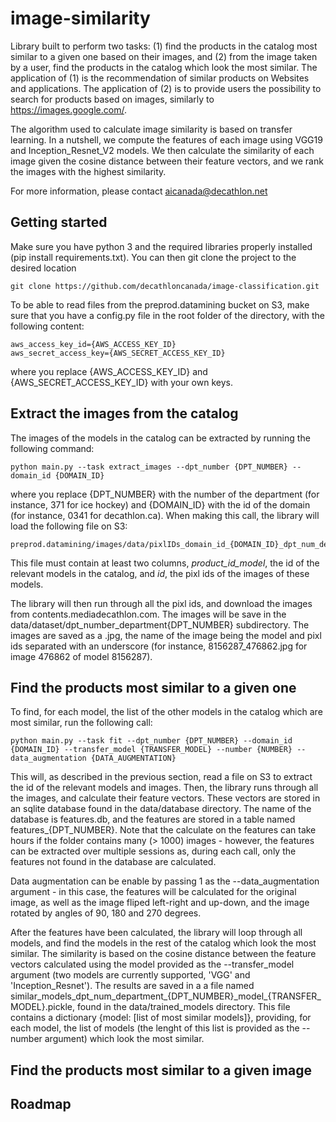 # image-similarity
Library built to perform two tasks: (1) find the products in the catalog most similar to a given one based on their images, and (2) from the image taken by a user, find the products in the catalog which look the most similar. The application of (1) is the recommendation of similar products on Websites and applications. The application of (2) is to provide users the possibility to search for products based on images, similarly to https://images.google.com/.

The algorithm used to calculate image similarity is based on transfer learning. In a nutshell, we compute the features of each image using VGG19 and Inception_Resnet_V2 models. We then calculate the similarity of each image given the cosine distance between their feature vectors, and we rank the images with the highest similarity.

For more information, please contact aicanada@decathlon.net

## Getting started
Make sure you have python 3 and the required libraries properly installed (pip install requirements.txt). You can then git clone the project to the desired location
```
git clone https://github.com/decathloncanada/image-classification.git
```
To be able to read files from the preprod.datamining bucket on S3, make sure that you have a config.py file in the root folder of the directory, with the following content:
```
aws_access_key_id={AWS_ACCESS_KEY_ID}
aws_secret_access_key={AWS_SECRET_ACCESS_KEY_ID}
```
where you replace {AWS_ACCESS_KEY_ID} and {AWS_SECRET_ACCESS_KEY_ID} with your own keys.

## Extract the images from the catalog
The images of the models in the catalog can be extracted by running the following command:
```
python main.py --task extract_images --dpt_number {DPT_NUMBER} --domain_id {DOMAIN_ID}
```
where you replace {DPT_NUMBER} with the number of the department (for instance, 371 for ice hockey) and {DOMAIN_ID} with the id of the domain (for instance, 0341 for decathlon.ca). When making this call, the library will load the following file on S3:
```
preprod.datamining/images/data/pixlIDs_domain_id_{DOMAIN_ID}_dpt_num_department_{DPT_NUMBER}000.gz'
```
This file must contain at least two columns, *product_id_model*, the id of the relevant models in the catalog, and *id*, the pixl ids of the images of these models.

The library will then run through all the pixl ids, and download the images from contents.mediadecathlon.com. The images will be save in the data/dataset/dpt_number_department{DPT_NUMBER} subdirectory. The images are saved as a .jpg, the name of the image being the model and pixl ids separated with an underscore (for instance, 8156287_476862.jpg for image 476862 of model 8156287). 

## Find the products most similar to a given one
To find, for each model, the list of the other models in the catalog which are most similar, run the following call:
```
python main.py --task fit --dpt_number {DPT_NUMBER} --domain_id {DOMAIN_ID} --transfer_model {TRANSFER_MODEL} --number {NUMBER} --data_augmentation {DATA_AUGMENTATION}
```
This will, as described in the previous section, read a file on S3 to extract the id of the relevant models and images. Then, the library runs through all the images, and calculate their feature vectors. These vectors are stored in an sqlite database found in the data/database directory. The name of the database is features.db, and the features are stored in a table named features_{DPT_NUMBER}. Note that the calculate on the features can take hours if the folder contains many (> 1000) images - however, the features can be extracted over multiple sessions as, during each call, only the features not found in the database are calculated.

Data augmentation can be enable by passing 1 as the --data_augmentation argument - in this case, the features will be calculated for the original image, as well as the image fliped left-right and up-down, and the image rotated by angles of 90, 180 and 270 degrees. 

After the features have been calculated, the library will loop through all models, and find the models in the rest of the catalog which look the most similar. The similarity is based on the cosine distance between the feature vectors calculated using the model provided as the --transfer_model argument (two models are currently supported, 'VGG' and 'Inception_Resnet'). The results are saved in a a file named similar_models_dpt_num_department_{DPT_NUMBER}\_model_\{TRANSFER_MODEL}.pickle, found in the data/trained_models directory. This file contains a dictionary {model: [list of most similar models]}, providing, for each model, the list of models (the lenght of this list is provided as the --number argument) which look the most similar. 

## Find the products most similar to a given image


## Roadmap
